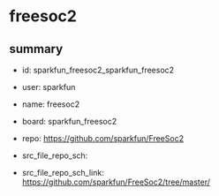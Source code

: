 # freesoc2
 
## summary 
* id: sparkfun_freesoc2_sparkfun_freesoc2
* user: sparkfun
* name: freesoc2
* board: sparkfun_freesoc2
* repo: https://github.com/sparkfun/FreeSoc2



* src_file_repo_sch: 
* src_file_repo_sch_link: https://github.com/sparkfun/FreeSoc2/tree/master/




